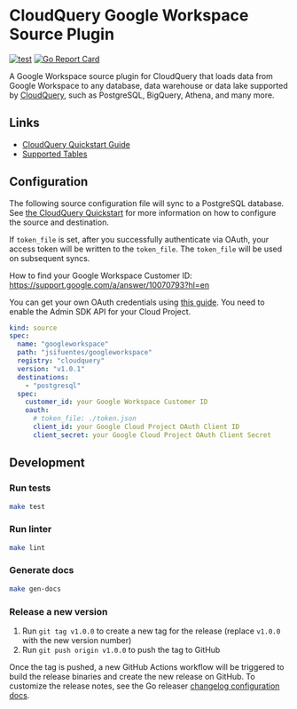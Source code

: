 # CloudQuery Google Workspace Source Plugin

[![test](https://github.com/jsifuentes/cq-source-googleworkspace/actions/workflows/test.yaml/badge.svg)](https://github.com/jsifuentes/cq-source-googleworkspace/actions/workflows/test.yaml)
[![Go Report Card](https://goreportcard.com/badge/github.com/jsifuentes/cq-source-googleworkspace)](https://goreportcard.com/report/github.com/jsifuentes/cq-source-googleworkspace)

A Google Workspace source plugin for CloudQuery that loads data from Google
Workspace to any database, data warehouse or data lake supported by
[CloudQuery](https://www.cloudquery.io/), such as PostgreSQL, BigQuery, Athena,
and many more.

## Links

- [CloudQuery Quickstart Guide](https://www.cloudquery.io/docs/quickstart)
- [Supported Tables](docs/tables/README.md)

## Configuration

The following source configuration file will sync to a PostgreSQL database. See
[the CloudQuery Quickstart](https://www.cloudquery.io/docs/quickstart) for more
information on how to configure the source and destination.

If `token_file` is set, after you successfully authenticate via OAuth, your
access token will be written to the `token_file`. The `token_file` will be used
on subsequent syncs.

How to find your Google Workspace Customer ID:
https://support.google.com/a/answer/10070793?hl=en

You can get your own OAuth credentials using
[this guide](https://developers.google.com/identity/protocols/oauth2#1.-obtain-oauth-2.0-credentials-from-the-dynamic_data.setvar.console_name-.).
You need to enable the Admin SDK API for your Cloud Project.

```yaml
kind: source
spec:
  name: "googleworkspace"
  path: "jsifuentes/googleworkspace"
  registry: "cloudquery"
  version: "v1.0.1"
  destinations:
    - "postgresql"
  spec:
    customer_id: your Google Workspace Customer ID
    oauth:
      # token_file: ./token.json
      client_id: your Google Cloud Project OAuth Client ID
      client_secret: your Google Cloud Project OAuth Client Secret
```

## Development

### Run tests

```bash
make test
```

### Run linter

```bash
make lint
```

### Generate docs

```bash
make gen-docs
```

### Release a new version

1. Run `git tag v1.0.0` to create a new tag for the release (replace `v1.0.0`
   with the new version number)
2. Run `git push origin v1.0.0` to push the tag to GitHub

Once the tag is pushed, a new GitHub Actions workflow will be triggered to build
the release binaries and create the new release on GitHub. To customize the
release notes, see the Go releaser
[changelog configuration docs](https://goreleaser.com/customization/changelog/#changelog).

